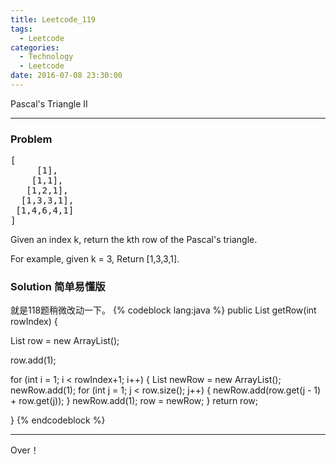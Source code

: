 ```yaml
---
title: Leetcode_119
tags:
  - Leetcode
categories:
  - Technology
  - Leetcode
date: 2016-07-08 23:30:00
---
```

Pascal's Triangle II

<!-- more -->

***

### Problem
<pre>
[
     [1],
    [1,1],
   [1,2,1],
  [1,3,3,1],
 [1,4,6,4,1]
]
</pre>


Given an index k, return the kth row of the Pascal's triangle.

For example, given k = 3,
Return [1,3,3,1].


### Solution 简单易懂版
就是118题稍微改动一下。
{% codeblock lang:java  %}
public List<Integer> getRow(int rowIndex) {
 
  List<Integer> row = new ArrayList<Integer>();
  
  row.add(1);

  for (int i = 1; i < rowIndex+1; i++) {
    List<Integer> newRow = new ArrayList<Integer>();
    newRow.add(1);
    for (int j = 1; j < row.size(); j++) {
      newRow.add(row.get(j - 1) + row.get(j));
    }
    newRow.add(1);
    row = newRow;
  }
  return row;

}
{% endcodeblock %}

*** 

Over！










































